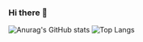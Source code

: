 ### Hi there 👋

![Anurag's GitHub stats](https://github-readme-stats.vercel.app/api?username=nataliaxmoreno&show_icons=true&theme=nightowl)
![Top Langs](https://github-readme-stats.vercel.app/api/top-langs/?username=nataliaxmoreno&hide=Jupyter_Notebook&layout=compact&show_icons=true&theme=nightowl)
